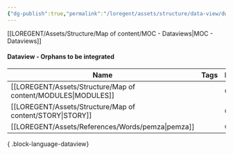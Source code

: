 ```yaml
---
{"dg-publish":true,"permalink":"/loregent/assets/structure/data-view/dw-orphans-to-be-integrated/"}
---
```



[[LOREGENT/Assets/Structure/Map of content/MOC - Dataviews\|MOC - Dataviews]]
#### Dataview - Orphans to be integrated

| Name                                                             | Tags      | In | Out | Date       | Folder                                   |
| ---------------------------------------------------------------- | --------- | -- | --- | ---------- | ---------------------------------------- |
| [[LOREGENT/Assets/Structure/Map of content/MODULES\|MODULES]] | <ul></ul> | 0  | 0   | 01.01.1970 | LOREGENT/Assets/Structure/Map of content |
| [[LOREGENT/Assets/Structure/Map of content/STORY\|STORY]]     | <ul></ul> | 0  | 0   | 01.01.1970 | LOREGENT/Assets/Structure/Map of content |
| [[LOREGENT/Assets/References/Words/pemza\|pemza]]             | <ul></ul> | 0  | 0   | 01.01.1970 | LOREGENT/Assets/References/Words         |

{ .block-language-dataview}
